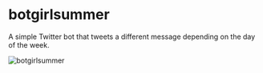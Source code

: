 # botgirlsummer

A simple Twitter bot that tweets a different message depending on the day of the week.

![botgirlsummer](https://user-images.githubusercontent.com/35574905/125010213-f2127700-e01a-11eb-87fb-a91cfe13a5b1.png)
